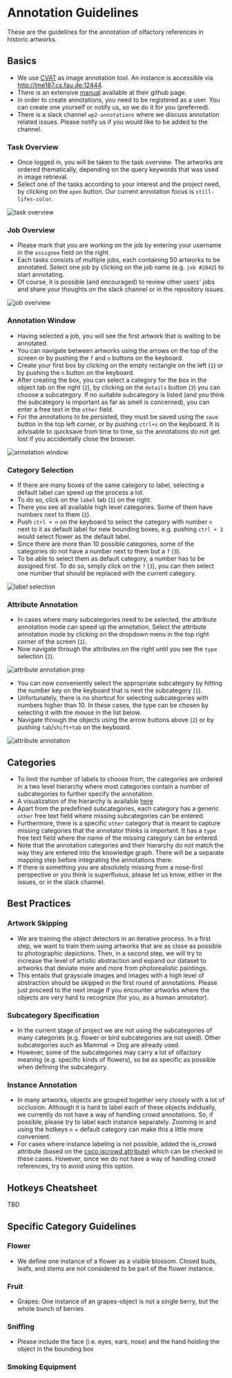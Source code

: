 # Annotation Guidelines
These are the guidelines for the annotation of olfactory references in historic artworks. 

## Basics
- We use [CVAT](https://github.com/openvinotoolkit/cvat) as image annotation tool. An instance is accessible via http://lme187.cs.fau.de:12444. 
- There is an extensive [manual](https://openvinotoolkit.github.io/cvat/docs/manual/) available at their github page.
- In order to create annotations, you need to be registered as a user. You can create one yourself or notify us, so we do it for you (preferred). 
- There is a slack channel `wp2-annotations` where we discuss annotation related issues. Please notify us if you would like to be added to the channel.

### Task Overview
- Once logged in, you will be taken to the task overview. The artworks are ordered thematically, depending on the query keywords that was used in image retrieval.
- Select one of the tasks according to your interest and the project need, by clicking on the `open` button. Our current annotation focus is `still-lifes-color`. 

![task overview](screenshots/task-overview.jpg)

### Job Overview
- Please mark that you are working on the job by entering your username in the `assignee` field on the right. 
- Each tasks consists of multiple jobs, each containing 50 artworks to be annotated. Select one job by clicking on the job name (e.g. `job #2842`) to start annotating. 
- Of course, it is possible (and encouraged) to review other users' jobs and share your thoughts on the slack channel or in the repository issues. 

![job overview](screenshots/job-overview.jpg)

### Annotation Window
- Having selected a job, you will see the first artwork that is waiting to be annotated. 
- You can navigate between artworks using the arrows on the top of the screen or by pushing the `f` and `n` buttons on the keyboard.
- Create your first box by clicking on the empty rectangle on the left (`1`) or by pushing the `n` button on the keyboard. 
- After creating the box, you can select a category for the box in the object tab on the right (`2`), by clicking on the `details` button (`3`) you can choose a subcategory. If no suitable subcategory is listed (and you think the subcategory is important as far as smell is concerned), you can enter a free text in the `other` field.
- For the annotations to be persisted, they must be saved using the `save` button in the top left corner, or by pushing `ctrl+s` on the keyboard. It is advisable to quicksave from time to time, so the annotations do not get lost if you accidentally close the browser.

![annotation window](screenshots/annotation-mode.png)

### Category Selection
- If there are many boxes of the same category to label, selecting a default label can speed up the process a lot.
- To do so, click on the `label` tab (`1`) on the right. 
- There you see all available high level categories. Some of them have numbers next to them (`2`).
- Push `ctrl + n` on the keyboard to select the category with number `n` next to it as default label for new bounding boxes, e.g. pushing `ctrl + 3` would select flower as the default label. 
- Since there are more than 10 possible categories, some of the categories do not have a number next to them but a `?` (`3`).
- To be able to select them as default category, a number has to be assigned first. To do so, simply click on the `?` (`3`), you can then select one number that should be replaced with the current category.

![label selection](screenshots/label-selection.png)

### Attribute Annotation
- In cases where many subcategories need to be selected, the attribute annotation mode can speed up the annotation. Select the attribute annotation mode by clicking on the dropdown menu in the top right corner of the screen (`1`).
- Now navigate through the attributes on the right until you see the `type` selection (`2`).

![attribute annotation prep](screenshots/attribute-annotation1.png)

- You can now conveniently select the appropriate subcategory by hitting the number key on the keyboard that is next the subcategory (`1`).
- Unfortunately, there is no shortcut for selecting subcategories with numbers higher than 10. In these cases, the type can be chosen by selecting it with the mouse in the list below.
- Navigate through the objects using the arrow buttons above (`2`) or by pushing `tab`/`shift+tab` on the keyboard.

![attribute annotation](screenshots/attribute-annotation2.png)


## Categories
- To limit the number of labels to choose from, the categories are ordered in a two level hierarchy where most categories contain a number of subcategories to further specify the annotation.
- A visualization of the hierarchy is available [here](labelsystem.jpg) 
- Apart from the predefined subcategories, each category has a generic `other` free text field where missing subcategories can be entered. 
- Furthermore, there is a specific `other` category that is meant to capture missing categories that the annotator thinks is important. It has a `type` free text field where the name of the missing category can be entered.
- Note that the annotation categories and their hierarchy do not match the way they are entered into the knowledge graph. There will be a separate mapping step before integrating the annotations there.
- If there is something you are absolutely missing from a nose-first perspective or you think is superfluous, please let us know, either in the issues, or in the slack channel.

## Best Practices

### Artwork Skipping 
- We are training the object detectors in an iterative process. In a first step, we want to train them using artworks that are as close as possible to photographic depictions. Then, in a second step, we will try to increase the level of artistic abstraction and expand our dataset to artworks that deviate more and more from photorealistic paintings. 
- This entails that grayscale images and images with a high level of abstraction should be skipped in the first round of annotations. Please just proceed to the next image if you encounter artworks where the objects are very hard to recognize (for you, as a human annotator).

### Subcategory Specification
- In the current stage of project we are not using the subcategories of many categories (e.g. flower or bird subcategories are not used). Other subcategories such as Mammal -> Dog are already used. 
- However, some of the subcategories may carry a lot of olfactory meaning (e.g. specific kinds of flowers), so be as specific as possible when defining the subcategory. 

### Instance Annotation
- In many artworks, objects are grouped together very closely with a lot of occlusion. Although it is hard to label each of these objects indidually, we currently do not have a way of handling crowd annotations. So, if possible, please try to label each instance separately. Zooming in and using the hotkeys `n` + default category can make this a little more convenient. 
- For cases where instance labeling is not possible, added the is_crowd attribute (based on the [coco iscrowd attribute](https://towardsdatascience.com/coco-data-format-for-object-detection-a4c5eaf518c5)) which can be checked in these cases. However, since we do not have a way of handling crowd references, try to avoid using this option.

## Hotkeys Cheatsheet
TBD

## Specific Category Guidelines

### Flower
- We define one instance of a flower as a visible blossom. Closed buds, leafs, and stems are not considered to be part of the flower instance.

### Fruit
- Grapes: One instance of an grapes-object is not a single berry, but the whole bunch of berries

### Sniffing
- Please include the face (i.e. eyes, ears, nose) and the hand holding the object in the bounding box

### Smoking Equipment 


